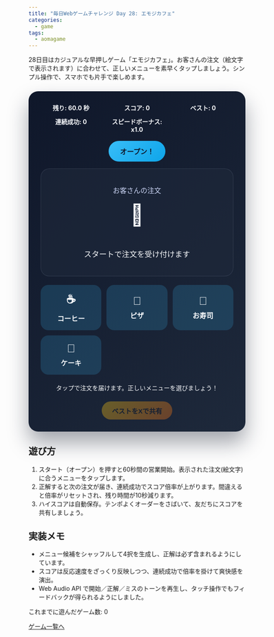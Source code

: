 ```yaml
---
title: "毎日Webゲームチャレンジ Day 28: エモジカフェ"
categories:
  - game
tags:
  - aomagame
---
```


28日目はカジュアルな早押しゲーム「エモジカフェ」。お客さんの注文（絵文字で表示されます）に合わせて、正しいメニューを素早くタップしましょう。シンプル操作で、スマホでも片手で楽しめます。

<style>
#emoji-cafe-game {
  max-width: 520px;
  margin: 24px auto;
  padding: 28px;
  border-radius: 22px;
  background: linear-gradient(135deg, #0f172a, #1e293b);
  color: #f8fafc;
  box-shadow: 0 26px 48px rgba(15, 23, 42, 0.38);
  font-family: "Inter", "Hiragino Kaku Gothic ProN", sans-serif;
  text-align: center;
}
#emoji-cafe-game .hud {
  display: grid;
  grid-template-columns: repeat(auto-fit, minmax(120px, 1fr));
  gap: 12px;
  margin-bottom: 18px;
  font-weight: 700;
}
#emoji-cafe-game .order-card {
  padding: 22px;
  border-radius: 20px;
  background: rgba(30, 41, 59, 0.6);
  box-shadow: inset 0 0 0 1px rgba(148, 163, 184, 0.18);
  margin-bottom: 16px;
}
#emoji-cafe-game .order-card .customer {
  font-size: 1rem;
  color: #cbd5f5;
}
#emoji-cafe-game .order-card .emoji {
  margin-top: 8px;
  font-size: 3rem;
}
#emoji-cafe-game .order-card .label {
  margin-top: 4px;
  font-size: 1.1rem;
}
#emoji-cafe-game .menu {
  display: grid;
  grid-template-columns: repeat(auto-fit, minmax(110px, 1fr));
  gap: 12px;
  margin: 20px 0;
}
#emoji-cafe-game .menu button {
  border: none;
  border-radius: 18px;
  padding: 16px 12px;
  background: rgba(56, 189, 248, 0.18);
  color: #f8fafc;
  font-size: 1.6rem;
  font-weight: 700;
  cursor: pointer;
  transition: transform 0.12s ease, box-shadow 0.12s ease, opacity 0.12s ease;
  touch-action: manipulation;
}
#emoji-cafe-game .menu button span {
  display: block;
  margin-top: 6px;
  font-size: 1rem;
}
#emoji-cafe-game .menu button:hover:not(:disabled),
#emoji-cafe-game .menu button:active {
  transform: translateY(-2px);
  box-shadow: 0 20px 34px rgba(56, 189, 248, 0.35);
}
#emoji-cafe-game .menu button:disabled {
  opacity: 0.35;
  cursor: not-allowed;
  box-shadow: none;
}
#emoji-cafe-game .start-controls {
  display: flex;
  justify-content: center;
  margin: 16px 0;
}
#emoji-cafe-game .start-controls button {
  border: none;
  border-radius: 9999px;
  padding: 12px 26px;
  font-size: 1rem;
  font-weight: 700;
  background: linear-gradient(135deg, #38bdf8, #0ea5e9);
  color: #0f172a;
  cursor: pointer;
  transition: transform 0.12s ease, box-shadow 0.12s ease, opacity 0.12s ease;
}
#emoji-cafe-game .start-controls button:hover:not(:disabled) {
  transform: translateY(-1px);
  box-shadow: 0 18px 34px rgba(14, 165, 233, 0.35);
}
#emoji-cafe-game .start-controls button:disabled {
  opacity: 0.35;
  cursor: not-allowed;
  box-shadow: none;
}
#emoji-cafe-game .log {
  min-height: 24px;
  color: #f8fafc;
}
#emoji-cafe-game .share {
  margin-top: 18px;
  display: flex;
  justify-content: center;
}
#emoji-cafe-game .share button {
  border: none;
  border-radius: 9999px;
  padding: 10px 24px;
  font-size: 0.95rem;
  font-weight: 700;
  color: #0f172a;
  background: linear-gradient(135deg, #facc15, #f97316);
  cursor: pointer;
  box-shadow: 0 16px 32px rgba(249, 115, 22, 0.32);
  transition: transform 0.12s ease, box-shadow 0.12s ease, opacity 0.12s ease;
}
#emoji-cafe-game .share button:hover:not(:disabled) {
  transform: translateY(-1px);
  box-shadow: 0 20px 40px rgba(249, 115, 22, 0.4);
}
#emoji-cafe-game .share button:disabled {
  opacity: 0.35;
  cursor: not-allowed;
  box-shadow: none;
}
</style>

<div id="emoji-cafe-game">
  <div class="hud">
    <span class="time">残り: 60.0 秒</span>
    <span class="score">スコア: 0</span>
    <span class="best">ベスト: 0</span>
    <span class="streak">連続成功: 0</span>
    <span class="combo">スピードボーナス: x1.0</span>
  </div>
  <div class="start-controls">
    <button type="button" class="start">オープン！</button>
  </div>
  <div class="order-card">
    <p class="customer">お客さんの注文</p>
    <p class="emoji">🙂</p>
    <p class="label">スタートで注文を受け付けます</p>
  </div>
  <div class="menu">
    <button type="button" data-id="coffee">☕<span>コーヒー</span></button>
    <button type="button" data-id="pizza">🍕<span>ピザ</span></button>
    <button type="button" data-id="sushi">🍣<span>お寿司</span></button>
    <button type="button" data-id="cake">🍰<span>ケーキ</span></button>
  </div>
  <p class="log">タップで注文を届けます。正しいメニューを選びましょう！</p>
  <div class="share">
    <button type="button" class="share-button" disabled>ベストをXで共有</button>
  </div>
</div>

<script>
(() => {
  const root = document.getElementById('emoji-cafe-game');
  if (!root) {
    return;
  }

  const timeEl = root.querySelector('.time');
  const scoreEl = root.querySelector('.score');
  const bestEl = root.querySelector('.best');
  const streakEl = root.querySelector('.streak');
  const comboEl = root.querySelector('.combo');
  const orderEmojiEl = root.querySelector('.order-card .emoji');
  const orderLabelEl = root.querySelector('.order-card .label');
  const menuButtons = Array.from(root.querySelectorAll('.menu button'));
  const startButton = root.querySelector('.start');
  const logEl = root.querySelector('.log');
  const shareButton = root.querySelector('.share-button');
  const getPlayCountEl = () => document.querySelector('[data-aomagame-play-count]');

  const storageKey = 'aomagame:best:emoji-cafe';

  const enableShare = () => {
    if (!shareButton) {
      return;
    }
    shareButton.disabled = state.best === 0;
  };
  const playedKey = 'aomagame:played:emoji-cafe';

  const menuItems = [
    { id: 'coffee', label: 'コーヒー', emoji: '☕' },
    { id: 'pizza', label: 'ピザ', emoji: '🍕' },
    { id: 'sushi', label: 'お寿司', emoji: '🍣' },
    { id: 'cake', label: 'ケーキ', emoji: '🍰' },
    { id: 'ramen', label: 'ラーメン', emoji: '🍜' },
    { id: 'burger', label: 'バーガー', emoji: '🍔' },
    { id: 'ice', label: 'アイス', emoji: '🍦' },
    { id: 'juice', label: 'ジュース', emoji: '🧃' }
  ];

  const state = {
    running: false,
    timeLimit: 60,
    startTime: 0,
    timerId: null,
    currentOrder: null,
    score: 0,
    best: 0,
    streak: 0,
    comboLevel: 1,
    lastOrderTime: performance.now(),
    storageAvailable: false
  };

  let audioCtx = null;
  const soundMap = {
    start: { frequency: 520, duration: 0.18, gain: 0.22 },
    correct: { frequency: 780, duration: 0.16, gain: 0.22 },
    miss: { frequency: 260, duration: 0.22, gain: 0.24 }
  };

  const ensureAudio = () => {
    const Context = window.AudioContext || window.webkitAudioContext;
    if (!Context) {
      return null;
    }
    if (!audioCtx) {
      audioCtx = new Context();
    }
    if (audioCtx.state === 'suspended') {
      audioCtx.resume().catch(() => {});
    }
    return audioCtx;
  };


  const applyPenalty = () => {
    const penaltySeconds = 10;
    state.startTime -= penaltySeconds * 1000;
    const elapsed = (performance.now() - state.startTime) / 1000;
    const remaining = Math.max(0, state.timeLimit - elapsed);
    if (remaining <= 0) {
      timeEl.textContent = '残り: 0.0 秒';
      endGame();
      return true;
    }
    return false;
  };
  const playTone = (type) => {
    const ctx = ensureAudio();
    if (!ctx) {
      return;
    }
    const { frequency, duration, gain } = soundMap[type] ?? soundMap.correct;
    const now = ctx.currentTime;
    const oscillator = ctx.createOscillator();
    oscillator.type = 'sine';
    oscillator.frequency.setValueAtTime(frequency, now);
    const envelope = ctx.createGain();
    envelope.gain.setValueAtTime(gain, now);
    envelope.gain.exponentialRampToValueAtTime(0.001, now + duration);
    oscillator.connect(envelope).connect(ctx.destination);
    oscillator.start(now);
    oscillator.stop(now + duration + 0.05);
  };

  const detectStorage = () => {
    try {
      const testKey = `${storageKey}-test`;
      localStorage.setItem(testKey, '1');
      localStorage.removeItem(testKey);
      state.storageAvailable = true;
    } catch (error) {
      state.storageAvailable = false;
    }
  };

  const loadBest = () => {
    if (!state.storageAvailable) {
      return;
    }
    const stored = localStorage.getItem(storageKey);
    if (!stored) {
      return;
    }
    const value = Number.parseInt(stored, 10);
    if (!Number.isNaN(value) && value >= 0) {
      state.best = value;
      bestEl.textContent = `ベスト: ${state.best}`;
      enableShare();
    }
  };

  const saveBest = () => {
    if (!state.storageAvailable) {
      return;
    }
    localStorage.setItem(storageKey, String(state.best));
  };

  const updatePlayCount = () => {
    const counterEl = getPlayCountEl();
    if (!counterEl) {
      return;
    }
    try {
      let total = 0;
      for (let i = 0; i < localStorage.length; i += 1) {
        const key = localStorage.key(i);
        if (typeof key !== 'string' || !key.startsWith('aomagame:played:')) {
          continue;
        }
        const value = Number.parseInt(localStorage.getItem(key) ?? '0', 10);
        if (!Number.isNaN(value) && value > 0) {
          total += 1;
        }
      }
      counterEl.textContent = total;
    } catch (error) {
      counterEl.textContent = '0';
    }
  };

  const markPlayed = () => {
    if (!state.storageAvailable) {
      return;
    }
    try {
      const current = Number.parseInt(localStorage.getItem(playedKey) ?? '0', 10);
      const next = Number.isNaN(current) ? 1 : current + 1;
      localStorage.setItem(playedKey, String(next));
    } catch (error) {
      return;
    }
    updatePlayCount();
  };

  const setLog = (message) => {
    logEl.textContent = message;
  };

  const updateHud = () => {
    scoreEl.textContent = `スコア: ${state.score}`;
    bestEl.textContent = `ベスト: ${state.best}`;
    streakEl.textContent = `連続成功: ${state.streak}`;
    comboEl.textContent = `スピードボーナス: x${state.comboLevel.toFixed(1)}`;
  };

  const enableMenu = (enabled) => {
    menuButtons.forEach((button) => {
      button.disabled = !enabled;
    });
  };

  const pickOrder = () => {
    const shuffled = [...menuItems].sort(() => Math.random() - 0.5);
    state.currentOrder = shuffled[0];
    state.lastOrderTime = performance.now();
    orderEmojiEl.textContent = state.currentOrder.emoji;
    orderLabelEl.textContent = `${state.currentOrder.label} をお届け！`;

    const candidates = shuffled.slice(0, 4).sort(() => Math.random() - 0.5);
    menuButtons.forEach((button, index) => {
      const item = candidates[index];
      button.dataset.id = item.id;
      button.innerHTML = `${item.emoji}<span>${item.label}</span>`;
    });
  };

  const endGame = () => {
    state.running = false;
    if (state.timerId !== null) {
      cancelAnimationFrame(state.timerId);
      state.timerId = null;
    }
    enableMenu(false);
    startButton.disabled = false;
    orderEmojiEl.textContent = '🙂';
    orderLabelEl.textContent = 'お疲れさまでした！';
    setLog(`閉店！スコア ${state.score}、連続成功 ${state.streak} でした。`);
    if (state.score > state.best) {
      state.best = state.score;
      saveBest();
      updateHud();
    }
    enableShare();
  };

  const tick = () => {
    if (!state.running) {
      return;
    }
    const elapsed = (performance.now() - state.startTime) / 1000;
    const remaining = Math.max(0, state.timeLimit - elapsed);
    timeEl.textContent = `残り: ${remaining.toFixed(1)} 秒`;
    if (remaining <= 0) {
      timeEl.textContent = '残り: 0.0 秒';
      endGame();
      return;
    }
    state.timerId = requestAnimationFrame(tick);
  };

  const handleCorrect = (reaction) => {
    const bonus = Math.max(1, Math.floor((3 - reaction) * state.comboLevel));
    state.score += bonus;
    state.streak += 1;
    state.comboLevel = Math.min(3, state.comboLevel + 0.1);
    if (state.score > state.best) {
      state.best = state.score;
      saveBest();
    }
    playTone('correct');
    updateHud();
    enableShare();
    setLog(`Good! 現在の連続成功 ${state.streak}`);
    pickOrder();
  };

  const handleMiss = () => {
    state.comboLevel = 1;
    state.streak = 0;
    playTone('miss');
    updateHud();
    setLog('残念！オーダーを間違えました…時間が10秒減ります。');
    if (applyPenalty()) {
      return;
    }
    pickOrder();
  };

  menuButtons.forEach((button) => {
    button.addEventListener('click', () => {
      if (!state.running || !state.currentOrder) {
        return;
      }
      const isCorrect = button.dataset.id === state.currentOrder.id;
      if (isCorrect) {
        const now = performance.now();
        const reaction = (now - state.lastOrderTime) / 1000;
        handleCorrect(reaction);
      } else {
        handleMiss();
      }
    });
  });

  startButton.addEventListener('click', () => {
    if (state.running) {
      return;
    }
    markPlayed();
    playTone('start');
    state.running = true;
    state.startTime = performance.now();
    state.score = 0;
    state.streak = 0;
    state.comboLevel = 1;
    updateHud();
    startButton.disabled = true;
    enableMenu(true);
    pickOrder();
    setLog('ご来店ありがとうございます！正しいメニューを素早く出しましょう。');
    if (state.timerId !== null) {
      cancelAnimationFrame(state.timerId);
    }
    tick();
  });

  if (shareButton) {
    shareButton.addEventListener('click', (event) => {
      event.preventDefault();
      if (state.best === 0) {
        return;
      }
      const text = `エモジカフェでスコア ${state.best} を記録！ #aomagame`;
      const shareUrl = new URL('https://twitter.com/intent/tweet');
      shareUrl.searchParams.set('text', text);
      shareUrl.searchParams.set('url', window.location.href);
      window.open(shareUrl.toString(), '_blank', 'noopener');
    });
  }

  detectStorage();
  loadBest();
  updateHud();
  enableMenu(false);
  if (document.readyState === 'loading') {
    document.addEventListener('DOMContentLoaded', updatePlayCount, { once: true });
  } else {
    updatePlayCount();
  }
})();
</script>

## 遊び方
1. スタート（オープン）を押すと60秒間の営業開始。表示された注文(絵文字)に合うメニューをタップします。
2. 正解すると次の注文が届き、連続成功でスコア倍率が上がります。間違えると倍率がリセットされ、残り時間が10秒減ります。
3. ハイスコアは自動保存。テンポよくオーダーをさばいて、友だちにスコアを共有しましょう。

## 実装メモ
- メニュー候補をシャッフルして4択を生成し、正解は必ず含まれるようにしています。
- スコアは反応速度をざっくり反映しつつ、連続成功で倍率を掛けて爽快感を演出。
- Web Audio API で開始／正解／ミスのトーンを再生し、タッチ操作でもフィードバックが得られるようにしました。

<p class="game-progress">これまでに遊んだゲーム数: <span data-aomagame-play-count>0</span></p>
<p class="game-link"><a href="{{ "/tags/#aomagame" | relative_url }}">ゲーム一覧へ</a></p>
